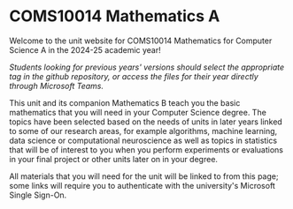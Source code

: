 # COMS10014 Mathematics A

Welcome to the unit website for COMS10014 Mathematics for Computer Science A in the 2024-25 academic year!

_Students looking for previous years' versions should select the appropriate tag in the github repository, or access the files for their year directly through Microsoft Teams._

This unit and its companion Mathematics B teach you the basic mathematics that you will need in your Computer Science degree. The topics have been selected based on the needs of units in later years linked to some of our research areas, for example algorithms, machine learning, data science or computational neuroscience as well as topics in statistics that will be of interest to you when you perform experiments or evaluations in your final project or other units later on in your degree.

All materials that you will need for the unit will be linked to from this page; some links will require you to authenticate with the university's Microsoft Single Sign-On.
